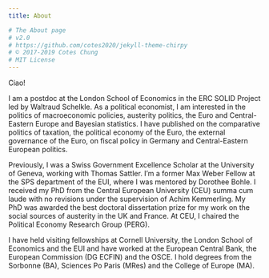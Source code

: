```yaml
---
title: About

# The About page
# v2.0
# https://github.com/cotes2020/jekyll-theme-chirpy
# © 2017-2019 Cotes Chung
# MIT License
---
```


Ciao!

I am a postdoc at the London School of Economics in the ERC SOLID Project led by Waltraud Schelkle. As a political economist, I am interested in the politics of macroeconomic policies, austerity politics, the Euro and Central-Eastern Europe and Bayesian statistics.  I have published on the comparative politics of taxation, the political economy of the Euro, the external governance of the Euro, on fiscal policy in Germany and Central-Eastern European politics.

Previously, I was a Swiss Government Excellence Scholar at the University of Geneva, working with Thomas Sattler. I’m a former Max Weber Fellow at the SPS department of the EUI, where I was mentored by Dorothee Bohle. I received my PhD from the Central European University (CEU) summa cum laude with no revisions under the supervision of Achim Kemmerling. My PhD was awarded the best doctoral dissertation prize for my work on the social sources of austerity in the UK and France. At CEU, I chaired the Political Economy Research Group (PERG). 

I have held visiting fellowships at Cornell University, the London School of Economics and the EUI and have worked at the European Central Bank, the European Commission (DG ECFIN) and the OSCE. I hold degrees from the Sorbonne (BA), Sciences Po Paris (MRes) and the College of Europe (MA).